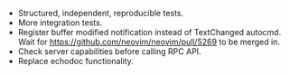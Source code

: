 - Structured, independent, reproducible tests.
- More integration tests.
- Register buffer modified notification instead of TextChanged autocmd. Wait
  for https://github.com/neovim/neovim/pull/5269 to be merged in.
- Check server capabilities before calling RPC API.
- Replace echodoc functionality.
